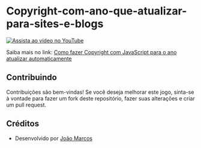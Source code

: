 # Copyright-com-ano-que-atualizar-para-sites-e-blogs

[![Assista ao vídeo no YouTube](https://img.youtube.com/vi/NGHpZtaC7IM/0.jpg)](https://www.youtube.com/watch?v=NGHpZtaC7IM)

Saiba mais no link: [Como fazer Copyright com JavaScript para o ano atualizar automaticamente](https://www.jm7087.com/2020/12/como-fazer-copyright-com-javascript-para-o-ano-atualizar-automaticamente.html)

## Contribuindo

Contribuições são bem-vindas! Se você deseja melhorar este jogo, sinta-se à vontade para fazer um fork deste repositório, fazer suas alterações e criar um pull request.

## Créditos

- Desenvolvido por [João Marcos](https://grupo.jm7087.com)
